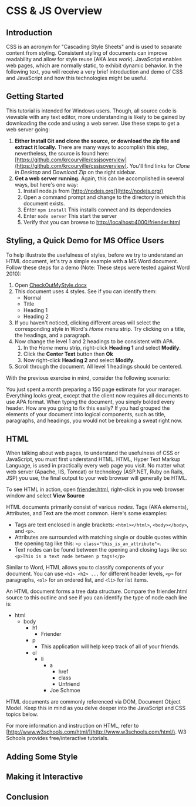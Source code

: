 CSS & JS Overview
===========================

Introduction
------------
CSS is an acronym for "Cascading Style Sheets" and is used to separate content from styling.  Consistent styling of documents can improve readability and allow for style reuse (AKA *less work*). JavaScript enables web pages,
which are normally static, to exhibit dynamic behavior.  In the following text, you will receive a very brief introduction and demo of CSS and JavaScript and how this technologies might be useful. 

Getting Started
---------------
This tutorial is intended for Windows users.  Though, all source code is viewable with any text editor, more understanding is likely to be gained by downloading the code and using a web server.  Use these steps to get a web server going:

1. **Either Install Git and clone the source, or download the zip file and extract it locally.**  There are many ways to accomplish this step, nevertheless, the source is found here: [https://github.com/krcourville/cssjsoverview](https://github.com/krcourville/cssjsoverview).  You'll find links for *Clone in Desktop* and *Download Zip* on the right sidebar.
2. **Get a web server running.** Again, this can be accomplished in several ways, but here's one way:
	1. Install node.js from [http://nodejs.org/](http://nodejs.org/)
	2. Open a command prompt and change to the directory in which this document exists.
	3. Enter `npm install` This installs connect and its dependencies
	4. Enter `node server` This start the server
	5. Verify that you can browse to [http://localhost:4000/friender.html](http://localhost:4000/friender.html)

Styling, a Quick Demo for MS Office Users
-----------------------------------------
To help illustrate the usefulness of styles, before we try to understand an HTML document, let's try a simple example with a MS Word document.  Follow these steps for a demo  (Note: These steps were tested against Word 2010):

1. Open [CheckOutMyStyle.docx](CheckOutMyStyle.docx)
2. This document uses 4 styles. See if you can identify them:
	- Normal
	- Title
	- Heading 1
	- Heading 2
3. If you haven't noticed, clicking different areas will select the corresponding style in Word's *Home* menu strip. Try clicking on a title, the headings, and a paragraph.
4. Now change the level 1 and 2 headings to be consistent with APA.
	1. In the *Home* menu strip, right-click **Heading 1** and select **Modify**.
	2. Click the **Center Text** button then **Ok**
	3. Now right-click **Heading 2** and select **Modify**.	
4. Scroll through the document.  All level 1 headings should be centered.

With the previous exercise in mind, consider the following scenario:  

You just spent a month preparing a 150 page estimate for your manager.  Everything looks great, except that the  client now requires all documents to use APA format.  When typing the document, you simply bolded every header.  How are you going to fix this easily?  If you had grouped the elements of your document into logical components, such as title, paragraphs, and headings, you would not be breaking a sweat right now.

	
HTML
----
When talking about web pages, to understand the usefulness of CSS or JavaScript, you must first understand HTML.  HTML, Hyper Text Markup Language, is used in practically every web page you visit.  No matter what web server (Apache, IIS, Tomcat) or technology (ASP.NET, Ruby on Rails, JSP) you use, the final output to your web browser will generally be HTML.

To see HTML in action, open [friender.html](friender.html), right-click in you web browser window and select **View Source**

HTML documents primarily consist of various *nodes*.  Tags (AKA elements), Attributes, and Text are the most common. Here's some examples:

 * Tags are text enclosed in angle brackets: `<html></html>`, `<body></body>`, and `<p>`.  
 * Attributes are surrounded with matching single or double quotes within the opening tag like this: `<p class="this_is_an_attribute">`.
 * Text nodes can be found between the opening and closing tags like so:  `<p>This is a text node between p tags!</p>`

Similar to Word, HTML allows you to classify components of your document.  You can use `<h1> <h2> ...` for different header levels, `<p>` for paragraphs, `<ol>` for an ordered list, and `<li>` for list items.

An HTML document forms a tree data structure. Compare the friender.html source to this outline and see if you can identify the type of node each line is:

* html
	- body
		- h1
			- Friender
		- p
			- This application will help keep track of all of your friends.
		- ol
			- li
				- a
					- href
					- class
					- Unfriend
				- Joe Schmoe

 HTML documents are commonly referenced via DOM, Document Object Model.  Keep this in mind as you delve deeper into the JavaScript and CSS topics below.

 For more information and instruction on HTML, refer to [http://www.w3schools.com/html/](http://www.w3schools.com/html/). W3 Schools provides free/interactive tutorials.

Adding Some Style
-----------------

Making it Interactive
---------------------

Conclusion
----------